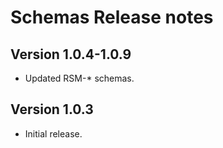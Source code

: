 # Schemas Release notes

## Version 1.0.4-1.0.9

- Updated RSM-* schemas.

## Version 1.0.3

- Initial release.
